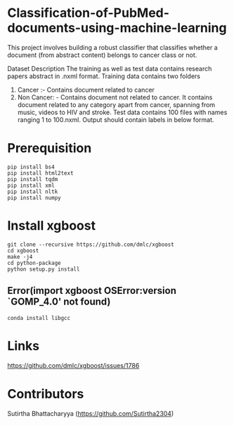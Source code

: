 # Classification-of-PubMed-documents-using-machine-learning
This project involves building a robust classifier that classifies whether a document (from abstract content) belongs to cancer class or not.

Dataset Description
The training as well as test data contains research papers abstract in .nxml format.
Training data contains two folders
1) Cancer :- Contains document related to cancer
2) Non Cancer: - Contains document not related to cancer. It contains document related to any category
apart from cancer, spanning from music, videos to HIV and stroke.
Test data contains 100 files with names ranging 1 to 100.nxml. Output should contain labels in below format.

# Prerequisition
```
pip install bs4
pip install html2text
pip install tqdm
pip install xml
pip install nltk
pip install numpy

```
# Install xgboost
```
git clone --recursive https://github.com/dmlc/xgboost
cd xgboost
make -j4
cd python-package
python setup.py install
```
## Error(import xgboost OSError:version `GOMP_4.0' not found)
```
conda install libgcc

```
# Links

https://github.com/dmlc/xgboost/issues/1786

# Contributors

Sutirtha Bhattacharyya (https://github.com/Sutirtha2304)
